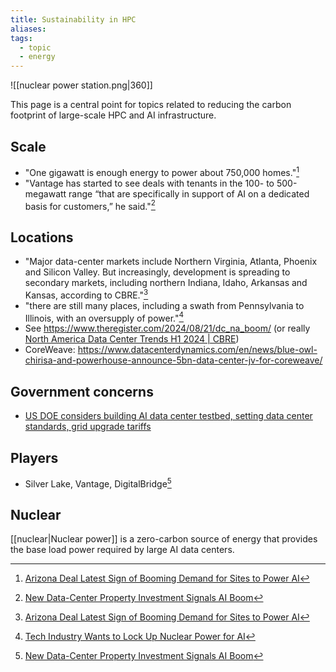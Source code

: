```yaml
---
title: Sustainability in HPC
aliases: 
tags:
  - topic
  - energy
---
```

![[nuclear power station.png|360]]

This page is a central point for topics related to reducing the carbon footprint of large-scale HPC and AI infrastructure.

## Scale

- "One gigawatt is enough energy to power about 750,000 homes."[^wsj2]
- "Vantage has started to see deals with tenants in the 100- to 500-megawatt range “that are specifically in support of AI on a dedicated basis for customers,” he said."[^wsj3]

## Locations

- "Major data-center markets include Northern Virginia, Atlanta, Phoenix and Silicon Valley. But increasingly, development is spreading to secondary markets, including northern Indiana, Idaho, Arkansas and Kansas, according to CBRE."[^wsj2]
- "there are still many places, including a swath from Pennsylvania to Illinois, with an oversupply of power."[^wsj1]
- See https://www.theregister.com/2024/08/21/dc_na_boom/ (or really [North America Data Center Trends H1 2024 | CBRE](https://www.cbre.com/insights/reports/north-america-data-center-trends-h1-2024))
- CoreWeave: https://www.datacenterdynamics.com/en/news/blue-owl-chirisa-and-powerhouse-announce-5bn-data-center-jv-for-coreweave/

## Government concerns

- [US DOE considers building AI data center testbed, setting data center standards, grid upgrade tariffs](https://www.datacenterdynamics.com/en/news/us-doe-considers-building-ai-data-center-testbed-data-center-standards-grid-upgrade-tariffs/)

## Players

- Silver Lake, Vantage, DigitalBridge[^wsj3]

## Nuclear

[[nuclear|Nuclear power]] is a zero-carbon source of energy that provides the base load power required by large AI data centers.

[^wsj1]:  [Tech Industry Wants to Lock Up Nuclear Power for AI](https://www.wsj.com/business/energy-oil/tech-industry-wants-to-lock-up-nuclear-power-for-ai-6cb75316?st=8vqcog8mo5bsiey&reflink=article_copyURL_share)
[^wsj2]: [Arizona Deal Latest Sign of Booming Demand for Sites to Power AI](https://www.wsj.com/real-estate/arizona-deal-latest-sign-of-booming-demand-for-sites-to-power-ai-17e65ba2?st=6i8kpyv68ktr8wv&reflink=article_copyURL_share)
[^wsj3]: [New Data-Center Property Investment Signals AI Boom](https://www.wsj.com/real-estate/new-data-center-property-investment-signals-ai-boom-e4f436bd?st=xvtv8zbrt7h5wg3&reflink=article_copyURL_share)